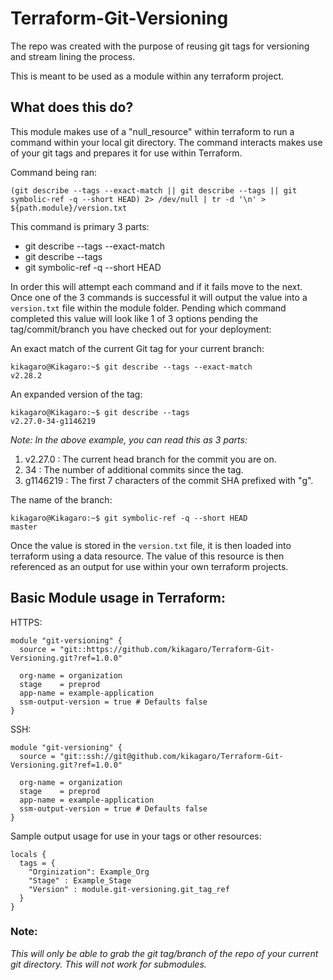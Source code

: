 # Terraform-Git-Versioning
The repo was created with the purpose of reusing git tags for versioning and stream lining the process. 

This is meant to be used as a module within any terraform project.

## What does this do?
This module makes use of a "null_resource" within terraform to run a command within your local git directory.
The command interacts makes use of your git tags and prepares it for use within Terraform.

Command being ran:
```commandline
(git describe --tags --exact-match || git describe --tags || git symbolic-ref -q --short HEAD) 2> /dev/null | tr -d '\n' > ${path.module}/version.txt
```
This command is primary 3 parts:
* git describe --tags --exact-match
* git describe --tags
* git symbolic-ref -q --short HEAD

In order this will attempt each command and if it fails move to the next. Once one of the 3 commands is successful
it will output the value into a `version.txt` file within the module folder. Pending which command completed this
value will look like 1 of 3 options pending the tag/commit/branch you have checked out for your deployment:

An exact match of the current Git tag for your current branch:
```commandline
kikagaro@Kikagaro:~$ git describe --tags --exact-match
v2.28.2
```
An expanded version of the tag:
```commandline
kikagaro@Kikagaro:~$ git describe --tags
v2.27.0-34-g1146219
```
*Note: In the above example, you can read this as 3 parts:*
1. v2.27.0 : The current head branch for the commit you are on.
2. 34 : The number of additional commits since the tag.
3. g1146219 : The first 7 characters of the commit SHA prefixed with "g".

The name of the branch:
```commandline
kikagaro@Kikagaro:~$ git symbolic-ref -q --short HEAD
master
```
Once the value is stored in the `version.txt` file, it is then loaded into terraform using a data resource.
The value of this resource is then referenced as an output for use within your own terraform projects.

## Basic Module usage in Terraform:

HTTPS:
```
module "git-versioning" {
  source = "git::https://github.com/kikagaro/Terraform-Git-Versioning.git?ref=1.0.0"

  org-name = organization
  stage    = preprod
  app-name = example-application
  ssm-output-version = true # Defaults false
}
```
SSH:
```
module "git-versioning" {
  source = "git::ssh://git@github.com/kikagaro/Terraform-Git-Versioning.git?ref=1.0.0"

  org-name = organization
  stage    = preprod
  app-name = example-application
  ssm-output-version = true # Defaults false
}
```

Sample output usage for use in your tags or other resources:
```
locals {
  tags = {
    "Orginization": Example_Org
    "Stage" : Example_Stage
    "Version" : module.git-versioning.git_tag_ref
  }
}
```

### Note:
*This will only be able to grab the git tag/branch of the repo of your current git directory. This will
not work for submodules.*